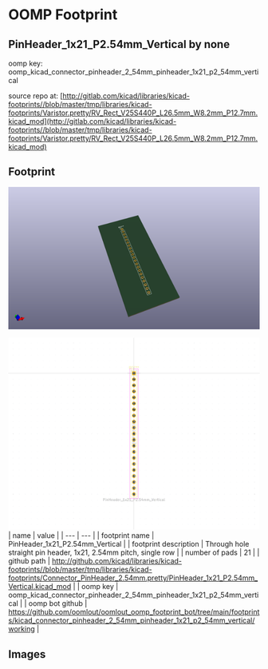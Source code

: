 # OOMP Footprint  
## PinHeader_1x21_P2.54mm_Vertical  by none  
  
oomp key: oomp_kicad_connector_pinheader_2_54mm_pinheader_1x21_p2_54mm_vertical  
  
source repo at: [http://gitlab.com/kicad/libraries/kicad-footprints//blob/master/tmp/libraries/kicad-footprints/Varistor.pretty/RV_Rect_V25S440P_L26.5mm_W8.2mm_P12.7mm.kicad_mod](http://gitlab.com/kicad/libraries/kicad-footprints//blob/master/tmp/libraries/kicad-footprints/Varistor.pretty/RV_Rect_V25S440P_L26.5mm_W8.2mm_P12.7mm.kicad_mod)  
## Footprint  
  
[![working_kicad_pcb_3d.png](working_kicad_pcb_3d_600.png)](working_kicad_pcb_3d.png)  
  
[![working.png](working_600.png)](working.png)  
| name | value | 
| --- | --- | 
| footprint name | PinHeader_1x21_P2.54mm_Vertical | 
| footprint description | Through hole straight pin header, 1x21, 2.54mm pitch, single row | 
| number of pads | 21 | 
| github path | http://github.com/kicad/libraries/kicad-footprints//blob/master/tmp/libraries/kicad-footprints/Connector_PinHeader_2.54mm.pretty/PinHeader_1x21_P2.54mm_Vertical.kicad_mod | 
| oomp key | oomp_kicad_connector_pinheader_2_54mm_pinheader_1x21_p2_54mm_vertical | 
| oomp bot github | https://github.com/oomlout/oomlout_oomp_footprint_bot/tree/main/footprints/kicad_connector_pinheader_2_54mm_pinheader_1x21_p2_54mm_vertical/working | 
## Images  
